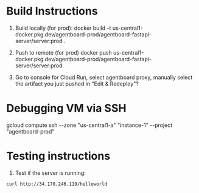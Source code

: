 # Build Instructions
1. Build locally (for prod):
docker build -t us-central1-docker.pkg.dev/agentboard-prod/agentboard-fastapi-server/server:prod .

2. Push to remote (for prod)
docker push us-central1-docker.pkg.dev/agentboard-prod/agentboard-fastapi-server/server:prod

3. Go to console for Cloud Run, select agentboard proxy, manually select the artifact you just pushed in "Edit & Redeploy"?

# Debugging VM via SSH
gcloud compute ssh --zone "us-central1-a" "instance-1" --project "agentboard-prod"

# Testing instructions
1. Test if the server is running:
```
curl http://34.170.246.119/helloworld
```
